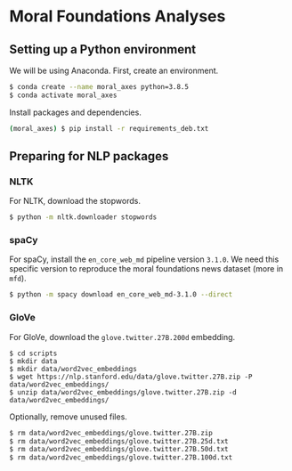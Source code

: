 # Moral Foundations Analyses

## Setting up a Python environment

We will be using Anaconda. First, create an environment.

```bash
$ conda create --name moral_axes python=3.8.5
$ conda activate moral_axes
```

Install packages and dependencies.

```bash
(moral_axes) $ pip install -r requirements_deb.txt
```

## Preparing for NLP packages

### NLTK

For NLTK, download the stopwords.

```bash
$ python -m nltk.downloader stopwords
```

### spaCy

For spaCy, install the `en_core_web_md` pipeline version `3.1.0`. We need this specific version to reproduce the moral foundations news dataset (more in `mfd`).

```bash
$ python -m spacy download en_core_web_md-3.1.0 --direct
```

### GloVe

For GloVe, download the `glove.twitter.27B.200d` embedding.

```
$ cd scripts
$ mkdir data
$ mkdir data/word2vec_embeddings
$ wget https://nlp.stanford.edu/data/glove.twitter.27B.zip -P data/word2vec_embeddings/
$ unzip data/word2vec_embeddings/glove.twitter.27B.zip -d data/word2vec_embeddings/
```

Optionally, remove unused files.

```bash
$ rm data/word2vec_embeddings/glove.twitter.27B.zip
$ rm data/word2vec_embeddings/glove.twitter.27B.25d.txt
$ rm data/word2vec_embeddings/glove.twitter.27B.50d.txt
$ rm data/word2vec_embeddings/glove.twitter.27B.100d.txt
```